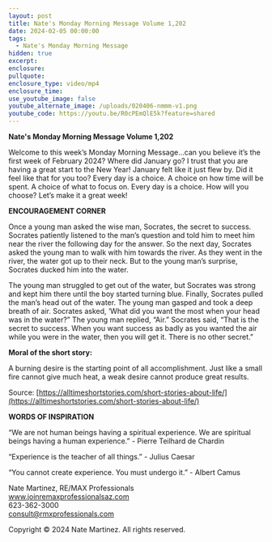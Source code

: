 ```yaml
---
layout: post
title: Nate's Monday Morning Message Volume 1,202
date: 2024-02-05 00:00:00
tags:
  - Nate's Monday Morning Message
hidden: true
excerpt:
enclosure:
pullquote:
enclosure_type: video/mp4
enclosure_time:
use_youtube_image: false
youtube_alternate_image: /uploads/020406-nmmm-v1.png
youtube_code: https://youtu.be/R0cPEmQlE5k?feature=shared
---
```

**Nate's Monday Morning Message Volume 1,202**

Welcome to this week’s Monday Morning Message…can you believe it’s the first week of February 2024? Where did January go? I trust that you are having a great start to the New Year! January felt like it just flew by. Did it feel like that for you too? Every day is a choice. A choice on how time will be spent. A choice of what to focus on. Every day is a choice. How will you choose? Let’s make it a great week!

**ENCOURAGEMENT CORNER**&nbsp;

Once a young man asked the wise man, Socrates, the secret to success. Socrates patiently listened to the man’s question and told him to meet him near the river the following day for the answer. So the next day, Socrates asked the young man to walk with him towards the river. As they went in the river, the water got up to their neck. But to the young man’s surprise, Socrates ducked him into the water.

The young man struggled to get out of the water, but Socrates was strong and kept him there until the boy started turning blue. Finally, Socrates pulled the man’s head out of the water. The young man gasped and took a deep breath of air. Socrates asked, ‘What did you want the most when your head was in the water?” The young man replied, “Air.” Socrates said, “That is the secret to success. When you want success as badly as you wanted the air while you were in the water, then you will get it. There is no other secret.”

**Moral of the short story:**

A burning desire is the starting point of all accomplishment. Just like a small fire cannot give much heat, a weak desire cannot produce great results.

Source: [https://alltimeshortstories.com/short-stories-about-life/](https://alltimeshortstories.com/short-stories-about-life/)

**WORDS OF INSPIRATION**

“We are not human beings having a spiritual experience. We are spiritual beings having a human experience.” - Pierre Teilhard de Chardin

“Experience is the teacher of all things.” - Julius Caesar

“You cannot create experience. You must undergo it.” - Albert Camus

Nate Martinez, RE/MAX Professionals<br>www.joinremaxprofessionalsaz.com<br>623-362-3000<br>consult@rmxprofessionals.com

Copyright © 2024 Nate Martinez. All rights reserved.
